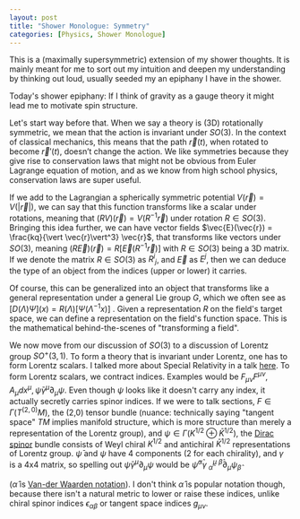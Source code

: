 ```yaml
---
layout: post
title: "Shower Monologue: Symmetry"
categories: [Physics, Shower Monologue]
---
```

This is a (maximally supersymmetric) extension of my shower thoughts. It is mainly meant for me to sort out my intuition and deepen my understanding by thinking out loud, usually seeded my an epiphany I have in the shower.

Today's shower epiphany: If I think of gravity as a gauge theory it might lead me to motivate spin structure.

Let's start way before that. When we say a theory is (3D) rotationally symmetric, we mean that the action is invariant under $SO(3)$. In the context of classical mechanics, this means that the path $\vec{r}(t)$, when rotated to become $\vec{r}'(t)$, doesn’t change the action. We like symmetries because they give rise to conservation laws that might not be obvious from Euler Lagrange equation of motion, and as we know from high school physics, conservation laws are super useful. 

If we add to the Lagrangian a spherically symmetric potential $V(\vec{r})=V(\vert\vec{r}\vert)$, we can say that this function transforms like a scalar under rotations, meaning that $(RV)(\vec{r}) = V(R^{-1} \vec{r})$ under rotation $R\in SO(3)$. Bringing this idea further, we can have vector fields $\vec{E}(\vec{r}) = \frac{kq}{\vert \vec{r}\vert^3} \vec{r}$, that transforms like vectors under $SO(3)$, meaning $(R\vec{E})(\vec{r}) = R[ \vec{E}(R^{-1}\vec{r})]$ with $R \in SO(3)$ being a 3D matrix. If we denote the matrix $R \in SO(3)$ as ${R^i}_j$, and $\vec{E}$ as $E^j$, then we can deduce the type of an object from the indices (upper or lower) it carries.

Of course, this can be generalized into an object that transforms like a general representation under a general Lie group $G$, which we often see as 
$[D(\Lambda) \Psi] (x) = R(\Lambda) [\Psi(\Lambda^{-1} x)]$
. Given a representation $R$ on the field's target space, we can define a representation on the field's function space. This is the mathematical behind-the-scenes of "transforming a field".

We now move from our discussion of $SO(3)$ to a discussion of Lorentz group $SO^+(3,1)$. To form a theory that is invariant under Lorentz, one has to form Lorentz scalars. I talked more about Special Relativity in a talk [here](https://tch1001.github.io/2023/03/29/special-relativity.html). To form Lorentz scalars, we contract indices. Examples would be $F_{\mu\nu}F^{\mu\nu}, A_\mu dx^\mu, \bar\psi \gamma^\mu \partial_\mu \psi$. Even though $\psi$ looks like it doesn't carry any index, it actually secretly carries spinor indices. If we were to talk sections, $F\in \Gamma(T^{(2,0)} M)$, the (2,0) tensor bundle (nuance: technically saying "tangent space" $TM$ implies manifold structure, which is more structure than merely a representation of the Lorentz group), and $\psi \in \Gamma(K^{1/2} \oplus \bar K^{1/2})$, the [Dirac spinor](https://en.wikipedia.org/wiki/Bispinor) bundle consists of Weyl chiral $K^{1/2}$ and antichiral $\bar K^{1/2}$ representations of Lorentz group. $\bar \psi$ and $\psi$ have 4 components (2 for each chirality), and  $\gamma$ is a 4x4 matrix, so spelling out $\bar\psi \gamma^\mu \partial_\mu \psi$ would be 
$\bar\psi^{\hat \alpha} \gamma_{\ \hat \alpha}^{\mu\ \hat \beta} \partial_\mu \psi_{\hat\beta}$ 

($\hat\alpha$ is [Van-der Waarden notation](https://en.wikipedia.org/wiki/Van_der_Waerden_notation#Hatted_indices)). I don't think $\hat \alpha$ is popular notation though, because there isn't a natural metric to lower or raise these indices, unlike chiral spinor indices $\epsilon_{\alpha\beta}$ or tangent space indices $g_{\mu\nu}$.

